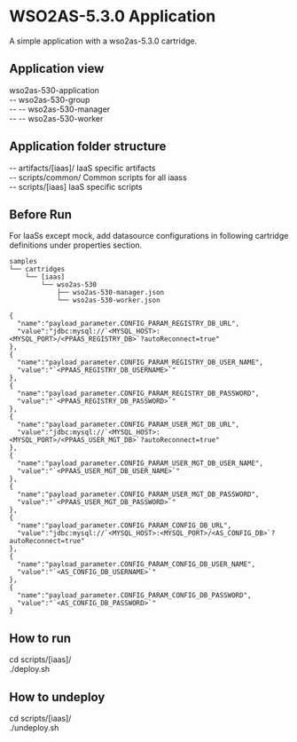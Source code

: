 WSO2AS-5.3.0 Application
=========================
A simple application with a wso2as-5.3.0 cartridge.

Application view
----------------
wso2as-530-application     <br />
-- wso2as-530-group        <br />
-- -- wso2as-530-manager   <br />
-- -- wso2as-530-worker    <br />

Application folder structure
----------------------------
-- artifacts/[iaas]/ IaaS specific artifacts        <br />
-- scripts/common/ Common scripts for all iaass     <br />
-- scripts/[iaas] IaaS specific scripts             <br />

Before Run
----------
For IaaSs except mock, add datasource configurations in following cartridge definitions under properties section.
```
samples
└── cartridges
    └── [iaas]
        └── wso2as-530
            ├── wso2as-530-manager.json
            └── wso2as-530-worker.json
```
```
{
  "name":"payload_parameter.CONFIG_PARAM_REGISTRY_DB_URL",
  "value":"jdbc:mysql://`<MYSQL_HOST>:<MYSQL_PORT>/<PPAAS_REGISTRY_DB>`?autoReconnect=true"
},
{
  "name":"payload_parameter.CONFIG_PARAM_REGISTRY_DB_USER_NAME",
  "value":"`<PPAAS_REGISTRY_DB_USERNAME>`"
},
{
  "name":"payload_parameter.CONFIG_PARAM_REGISTRY_DB_PASSWORD",
  "value":"`<PPAAS_REGISTRY_DB_PASSWORD>`"
},
{
  "name":"payload_parameter.CONFIG_PARAM_USER_MGT_DB_URL",
  "value":"jdbc:mysql://`<MYSQL_HOST>:<MYSQL_PORT>/<PPAAS_USER_MGT_DB>`?autoReconnect=true"
},
{
  "name":"payload_parameter.CONFIG_PARAM_USER_MGT_DB_USER_NAME",
  "value":"`<PPAAS_USER_MGT_DB_USER_NAME>`"
},
{
  "name":"payload_parameter.CONFIG_PARAM_USER_MGT_DB_PASSWORD",
  "value":"`<PPAAS_USER_MGT_DB_PASSWORD>`"
},
{
  "name":"payload_parameter.CONFIG_PARAM_CONFIG_DB_URL",
  "value":"jdbc:mysql://`<MYSQL_HOST>:<MYSQL_PORT>/<AS_CONFIG_DB>`?autoReconnect=true"
},
{
  "name":"payload_parameter.CONFIG_PARAM_CONFIG_DB_USER_NAME",
  "value":"`<AS_CONFIG_DB_USERNAME>`"
},
{
  "name":"payload_parameter.CONFIG_PARAM_CONFIG_DB_PASSWORD",
  "value":"`<AS_CONFIG_DB_PASSWORD>`"
}
```

How to run
----------
cd scripts/[iaas]/          <br />
./deploy.sh                 <br />

How to undeploy
---------------
cd scripts/[iaas]/          <br />
./undeploy.sh               <br />
